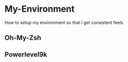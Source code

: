 # My-Environment
How to setup my environment so that I get consistent feels

## Oh-My-Zsh
## Powerlevel9k
